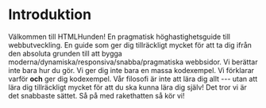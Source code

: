# Introduktion

Välkommen till HTMLHunden! En pragmatisk höghastighetsguide till webbutveckling. En guide som ger dig tillräckligt mycket för att ta dig ifrån den absoluta grunden till att bygga moderna/dynamiska/responsiva/snabba/pragmatiska webbsidor. Vi berättar inte bara hur du gör. Vi ger dig inte bara en massa kodexempel. Vi förklarar varför **och** ger dig kodexempel. Vår filosofi är inte att lära dig allt --- utan att lära dig tillräckligt mycket för att du ska kunna lära dig själv! Det tror vi är det snabbaste sättet. Så på med rakethatten så kör vi!
